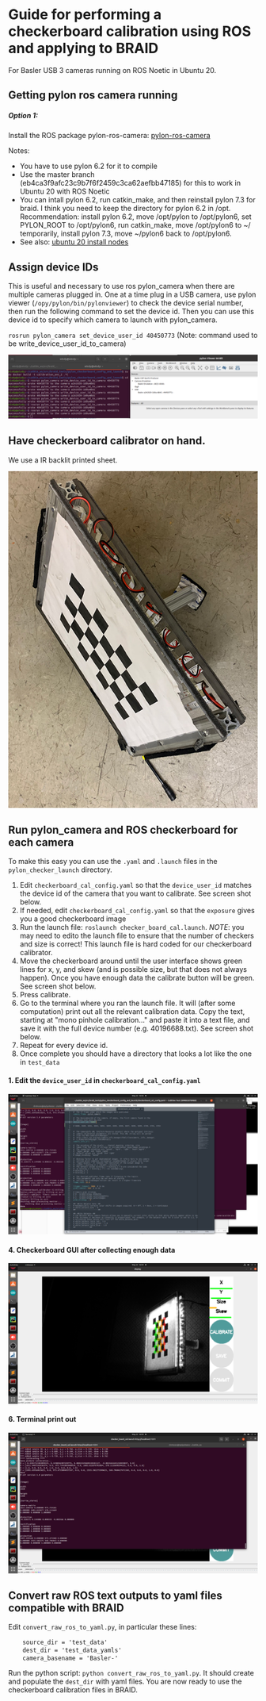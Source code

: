 # Guide for performing a checkerboard calibration using ROS and applying to BRAID

For Basler USB 3 cameras running on ROS Noetic in Ubuntu 20. 

## Getting pylon ros camera running

##### Option 1: 

Install the ROS package pylon-ros-camera: [pylon-ros-camera](https://github.com/basler/pylon-ros-camera/tree/master)

Notes:
  * You have to use pylon 6.2 for it to compile
  * Use the master branch (eb4ca3f9afc23c9b7f6f2459c3ca62aefbb47185) for this to work in Ubuntu 20 with ROS Noetic
  * You can intall pylon 6.2, run catkin_make, and then reinstall pylon 7.3 for braid. I think you need to keep the directory for pylon 6.2 in /opt. Recommendation: install pylon 6.2, move /opt/pylon to /opt/pylon6, set PYLON_ROOT to /opt/pylon6, run catkin_make, move /opt/pylon6 to ~/ temporarily, install pylon 7.3, move ~/pylon6 back to /opt/pylon6.
  * See also: [ubuntu 20 install nodes](https://github.com/vanbreugel-lab/wind_tunnel_resources/blob/main/installation/ubuntu_20_noetic_install_notes.md)

## Assign device IDs

This is useful and necessary to use ros pylon_camera when there are multiple cameras plugged in. One at a time plug in a USB camera, use pylon viewer (`/opy/pylon/bin/pylonviewer`) to check the device serial number, then run the following command to set the device id. Then you can use this device id to specify which camera to launch with pylon_camera.

`rosrun pylon_camera set_device_user_id 40450773` (Note: command used to be write_device_user_id_to_camera)

![alt_text](images/write_device_id.png "write device id")

## Have checkerboard calibrator on hand. 

We use a IR backlit printed sheet. 

![alt_text](images/checkerboard.jpg "edit yaml")


## Run pylon_camera and ROS checkerboard for each camera

To make this easy you can use the `.yaml` and `.launch` files in the `pylon_checker_launch` directory. 
1. Edit `checkerboard_cal_config.yaml` so that the `device_user_id` matches the device id of the camera that you want to calibrate. See screen shot below.
2. If needed, edit `checkerboard_cal_config.yaml` so that the `exposure` gives you a good checkerboard image
3. Run the launch file: `roslaunch checker_board_cal.launch`. *NOTE*: you may need to edito the launch file to ensure that the number of checkers and size is correct! This launch file is hard coded for our checkerboard calibrator. 
4. Move the checkerboard around until the user interface shows green lines for x, y, and skew (and is possible size, but that does not always happen). Once you have enough data the calibrate button will be green. See screen shot below. 
5. Press calibrate.
6. Go to the terminal where you ran the launch file. It will (after some computation) print out all the relevant calibration data. Copy the text, starting at "mono pinhole calibration..." and paste it into a text file, and save it with the full device number (e.g. 40196688.txt). See screen shot below. 
7. Repeat for every device id. 
8. Once complete you should have a directory that looks a lot like the one in `test_data`


#### 1. Edit the `device_user_id` in `checkerboard_cal_config.yaml`
![alt_text](images/ros_checkerboard_calibration_yaml.png "edit yaml")

#### 4. Checkerboard GUI after collecting enough data
![alt_text](images/ros_checkerboard_calibration_gui.png "checkerboiard")

#### 6. Terminal print out
![alt_text](images/ros_checkerboard_calibration_output.png "terminal print out")

## Convert raw ROS text outputs to yaml files compatible with BRAID

Edit `convert_raw_ros_to_yaml.py`, in particular these lines:
```
    source_dir = 'test_data'
    dest_dir = 'test_data_yamls'
    camera_basename = 'Basler-'
```

Run the python script: `python convert_raw_ros_to_yaml.py`. It should create and populate the `dest_dir` with yaml files. You are now ready to use the checkerboard calibration files in BRAID. 
